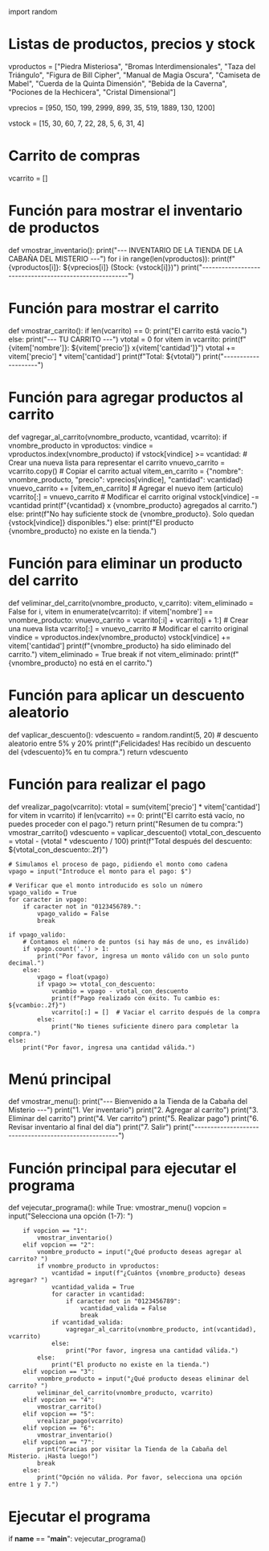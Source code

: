 import random

# Listas de productos, precios y stock
vproductos = ["Piedra Misteriosa", "Bromas Interdimensionales", "Taza del Triángulo", "Figura de Bill Cipher", 
               "Manual de Magia Oscura", "Camiseta de Mabel", "Cuerda de la Quinta Dimensión", 
               "Bebida de la Caverna", "Pociones de la Hechicera", "Cristal Dimensional"]

vprecios = [950, 150, 199, 2999, 899, 35, 519, 1889, 130, 1200]

vstock = [15, 30, 60, 7, 22, 28, 5, 6, 31, 4]

# Carrito de compras 
vcarrito = []

# Función para mostrar el inventario de productos
def vmostrar_inventario():
    print("--- INVENTARIO DE LA TIENDA DE LA CABAÑA DEL MISTERIO ---")
    for i in range(len(vproductos)):
        print(f"{vproductos[i]}: ${vprecios[i]} (Stock: {vstock[i]})")
    print("-------------------------------------------------------")

# Función para mostrar el carrito
def vmostrar_carrito():
    if len(vcarrito) == 0:
        print("El carrito está vacío.")
    else:
        print("--- TU CARRITO ---")
        vtotal = 0
        for vitem in vcarrito:
            print(f"{vitem['nombre']}: ${vitem['precio']} x{vitem['cantidad']}")
            vtotal += vitem['precio'] * vitem['cantidad']
        print(f"Total: ${vtotal}")
        print("--------------------")

# Función para agregar productos al carrito
def vagregar_al_carrito(vnombre_producto, vcantidad, vcarrito):
    if vnombre_producto in vproductos:
        vindice = vproductos.index(vnombre_producto)
        if vstock[vindice] >= vcantidad:
            # Crear una nueva lista para representar el carrito 
            vnuevo_carrito = vcarrito.copy()  # Copiar el carrito actual
            vitem_en_carrito = {"nombre": vnombre_producto, "precio": vprecios[vindice], "cantidad": vcantidad}
            vnuevo_carrito += [vitem_en_carrito]  # Agregar el nuevo item (articulo)
            vcarrito[:] = vnuevo_carrito  # Modificar el carrito original
            vstock[vindice] -= vcantidad
            print(f"{vcantidad} x {vnombre_producto} agregados al carrito.")
        else:
            print(f"No hay suficiente stock de {vnombre_producto}. Solo quedan {vstock[vindice]} disponibles.")
    else:
        print(f"El producto {vnombre_producto} no existe en la tienda.")

# Función para eliminar un producto del carrito
def veliminar_del_carrito(vnombre_producto, v_carrito):
    vitem_eliminado = False
    for i, vitem in enumerate(vcarrito):
        if vitem['nombre'] == vnombre_producto:
            vnuevo_carrito = vcarrito[:i] + vcarrito[i + 1:]  # Crear una nueva lista 
            vcarrito[:] = vnuevo_carrito  # Modificar el carrito original
            vindice = vproductos.index(vnombre_producto)
            vstock[vindice] += vitem['cantidad']
            print(f"{vnombre_producto} ha sido eliminado del carrito.")
            vitem_eliminado = True
            break
    if not vitem_eliminado:
        print(f"{vnombre_producto} no está en el carrito.")

# Función para aplicar un descuento aleatorio
def vaplicar_descuento():
    vdescuento = random.randint(5, 20)  # descuento aleatorio entre 5% y 20%
    print(f"¡Felicidades! Has recibido un descuento del {vdescuento}% en tu compra.")
    return vdescuento

# Función para realizar el pago
def vrealizar_pago(vcarrito):
    vtotal = sum(vitem['precio'] * vitem['cantidad'] for vitem in vcarrito)
    if len(vcarrito) == 0:
        print("El carrito está vacío, no puedes proceder con el pago.")
        return
    print("Resumen de tu compra:")
    vmostrar_carrito()
    vdescuento = vaplicar_descuento()
    vtotal_con_descuento = vtotal - (vtotal * vdescuento / 100)
    print(f"Total después del descuento: ${vtotal_con_descuento:.2f}")
    
    # Simulamos el proceso de pago, pidiendo el monto como cadena
    vpago = input("Introduce el monto para el pago: $")
    
    # Verificar que el monto introducido es solo un número
    vpago_valido = True
    for caracter in vpago:
        if caracter not in "0123456789.":
            vpago_valido = False
            break
    
    if vpago_valido:
        # Contamos el número de puntos (si hay más de uno, es inválido)
        if vpago.count('.') > 1:
            print("Por favor, ingresa un monto válido con un solo punto decimal.")
        else:
            vpago = float(vpago)
            if vpago >= vtotal_con_descuento:
                vcambio = vpago - vtotal_con_descuento
                print(f"Pago realizado con éxito. Tu cambio es: ${vcambio:.2f}")
                vcarrito[:] = []  # Vaciar el carrito después de la compra
            else:
                print("No tienes suficiente dinero para completar la compra.")
    else:
        print("Por favor, ingresa una cantidad válida.")

# Menú principal
def vmostrar_menu():
    print("--- Bienvenido a la Tienda de la Cabaña del Misterio ---")
    print("1. Ver inventario")
    print("2. Agregar al carrito")
    print("3. Eliminar del carrito")
    print("4. Ver carrito")
    print("5. Realizar pago")
    print("6. Revisar inventario al final del día")
    print("7. Salir")
    print("------------------------------------------------------")

# Función principal para ejecutar el programa
def vejecutar_programa():
    while True:
        vmostrar_menu()
        vopcion = input("Selecciona una opción (1-7): ")
        
        if vopcion == "1":
            vmostrar_inventario()
        elif vopcion == "2":
            vnombre_producto = input("¿Qué producto deseas agregar al carrito? ")
            if vnombre_producto in vproductos:
                vcantidad = input(f"¿Cuántos {vnombre_producto} deseas agregar? ")
                vcantidad_valida = True
                for caracter in vcantidad:
                    if caracter not in "0123456789":
                        vcantidad_valida = False
                        break
                if vcantidad_valida:
                    vagregar_al_carrito(vnombre_producto, int(vcantidad), vcarrito)
                else:
                    print("Por favor, ingresa una cantidad válida.")
            else:
                print("El producto no existe en la tienda.")
        elif vopcion == "3":
            vnombre_producto = input("¿Qué producto deseas eliminar del carrito? ")
            veliminar_del_carrito(vnombre_producto, vcarrito)
        elif vopcion == "4":
            vmostrar_carrito()
        elif vopcion == "5":
            vrealizar_pago(vcarrito)
        elif vopcion == "6":
            vmostrar_inventario()
        elif vopcion == "7":
            print("Gracias por visitar la Tienda de la Cabaña del Misterio. ¡Hasta luego!")
            break
        else:
            print("Opción no válida. Por favor, selecciona una opción entre 1 y 7.")

# Ejecutar el programa
if __name__ == "__main__":
    vejecutar_programa()

